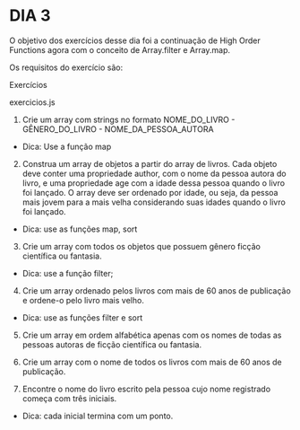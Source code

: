# DIA 3

O objetivo dos exercícios desse dia foi a continuação de High Order Functions agora com o conceito de Array.filter e Array.map.

Os requisitos do exercício são:

Exercícios

exercicios.js

1. Crie um array com strings no formato NOME_DO_LIVRO - GÊNERO_DO_LIVRO - NOME_DA_PESSOA_AUTORA
  * Dica: Use a função map

2. Construa um array de objetos a partir do array de livros. Cada objeto deve conter uma propriedade author, com o nome da pessoa autora do livro, e uma propriedade age com a idade dessa pessoa quando o livro foi lançado. O array deve ser ordenado por idade, ou seja, da pessoa mais jovem para a mais velha considerando suas idades quando o livro foi lançado.
  * Dica: use as funções map, sort

3. Crie um array com todos os objetos que possuem gênero ficção científica ou fantasia.
  * Dica: use a função filter;

4. Crie um array ordenado pelos livros com mais de 60 anos de publicação e ordene-o pelo livro mais velho.
  * Dica: use as funções filter e sort

5. Crie um array em ordem alfabética apenas com os nomes de todas as pessoas autoras de ficção científica ou fantasia.

6. Crie um array com o nome de todos os livros com mais de 60 anos de publicação.

7. Encontre o nome do livro escrito pela pessoa cujo nome registrado começa com três iniciais.
  * Dica: cada inicial termina com um ponto.
